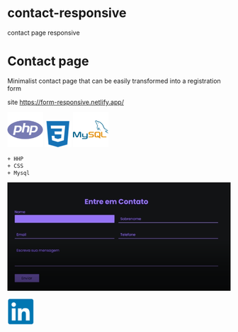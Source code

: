 # contact-responsive
contact page responsive

# Contact page

Minimalist contact page that can be easily transformed into a registration form

site https://form-responsive.netlify.app/


<div style="align: center;">
  <img alt="logo php" height="80" width="80" src="https://raw.githubusercontent.com/devicons/devicon/master/icons/php/php-plain.svg">
  <img alt="logo css" height="60" width="60" src="https://raw.githubusercontent.com/devicons/devicon/master/icons/css3/css3-plain.svg">
  <img alt="logo mysql" height="80" width="80" src="https://raw.githubusercontent.com/devicons/devicon/master/icons/mysql/mysql-original-wordmark.svg">
</div>


 
    + HHP 
    + CSS
    + Mysql

![gif page](https://github.com/alexferreiradecastro/contact-responsive/blob/master/gif/page.gif)

<a>
  <a href="https://www.linkedin.com/in/alexferreiradecastro/" target="blank">
  <img align:center alt="Alex linkedin" height="60" width="60" src="https://raw.githubusercontent.com/devicons/devicon/master/icons/linkedin/linkedin-original.svg">
</a>
